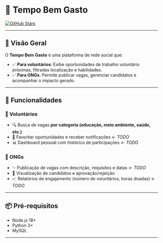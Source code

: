 # 🌟 Tempo Bem Gasto 

[![GitHub Stars](https://img.shields.io/github/stars/lealgabriel1/tempo-bem-gasto?style=social)](https://github.com/lealgabriel1/tempo-bem-gasto)   

---

## 📌 Visão Geral  
O **Tempo Bem Gasto** é uma plataforma de rede social que:  
- ✅ **Para voluntários**: Exibe oportunidades de trabalho voluntário próximas, filtradas localização e habilidades.  
- ✅ **Para ONGs**: Permite publicar vagas, gerenciar candidatos e acompanhar o impacto gerado.  

---

## 🚀 Funcionalidades  

### 👥 Voluntários  
- 🔍 Busca de vagas **por categoria (educação, meio ambiente, saúde, etc.)**
- 📌 Favoritar oportunidades e receber notificações  *<- TODO*
- 📊 Dashboard pessoal com histórico de participações  *<- TODO*

### 🏢 ONGs  
- ✨ Publicação de vagas com descrição, requisitos e datas  *<- TODO*
- 👀 Visualização de candidatos e aprovação/rejeição  
- 📈 Relatórios de engajamento (número de voluntários, horas doadas)  *<- TODO*

---

## 📦 Pré-requisitos  
- Node.js 18+  
- Python 3+  
- MySQL  

---
